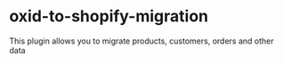 # oxid-to-shopify-migration
This plugin allows you to migrate products, customers, orders and other data
